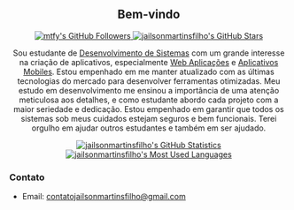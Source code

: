 <p align="center">
    <h2 align="center">Bem-vindo</h2>
    <p align="center">
        <a href="https://github.com/jailsonmartinsfilho?tab=followers">
        <img src="https://img.shields.io/github/followers/jailsonmartinsfilho?style=for-the-badge" alt="mtfy's GitHub Followers" title="jailsonmartinsfilho GitHub Followers">
        </a> 
        <a href="#"><img src="https://img.shields.io/github/stars/jailsonmartinsfilho?style=for-the-badge" alt="jailsonmartinsfilho's GitHub Stars" title="jailsonmartinsfilho's GitHub Stars"></a>
    </p>
</p>

<p align="center">Sou estudante de <a href="https://kenzie.com.br/blog/o-que-estuda-analise-desenvolvimento-sistemas/">Desenvolvimento de Sistemas</a> com um grande interesse na criação de aplicativos, especialmente <a href="https://aws.amazon.com/pt/what-is/webapplication/#:~:text=Uma%20aplica%C3%A7%C3%A3o%20Web%20%C3%A9%20um,de%20forma%20conveniente%20e%20segura.">Web Aplicações</a> e <a href="https://kenzie.com.br/blog/o-que-estuda-analise-desenvolvimento-sistemas/](https://www.simples.net/aplicativos-mobile/planejamento)">Aplicativos Mobiles</a>. 
Estou empenhado em me manter atualizado com as últimas tecnologias do mercado para desenvolver ferramentas otimizadas. 
Meu estudo em desenvolvimento me ensinou a importância de uma atenção meticulosa aos detalhes, e como estudante abordo cada projeto com a maior seriedade e dedicação. 
Estou empenhado em garantir que todos os sistemas sob meus cuidados estejam seguros e bem funcionais. 
Terei orgulho em ajudar outros estudantes e também em ser ajudado.

<p align="center">
    <a href="https://github.com/jailsonmartinsfilho"><img src="https://github-readme-stats.vercel.app/api?username=jailsonmartinsfilho&theme=tokyonight&hide=prs,issues&count_private=true" title="jailsonmartinsfilho's GitHub Statistics" alt="jailsonmartinsfilho's GitHub Statistics"></a> 
<a href="https://github.com/jailsonmartinsfilho"><img src="https://github-readme-stats.vercel.app/api/top-langs/?username=jailsonmartinsfilho&&theme=tokyonight&layout=compact" title="Linguagens mais usadas" alt="jailsonmartinsfilho's Most Used Languages"></a>
</p>

<p>
    <h3>Contato</h3>
    <ul>
        <li>Email: <a href="https://mail.google.com/mail/u/0/">contatojailsonmartinsfilho@gmail.com</a></li>
    </ul>
</p>
